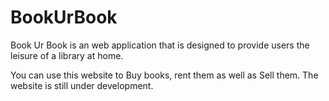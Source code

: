 # BookUrBook
Book Ur Book is an web application that is designed to provide users the leisure of a library at home.

You can use this website to Buy books, rent them as well as Sell them. The website is still under development.
